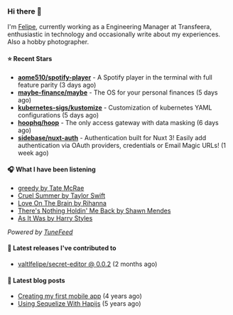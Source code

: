 ### Hi there 👋

I'm [Felipe](https://felipevm.com), currently working as a Engineering Manager at Transfeera, enthusiastic in technology and occasionally write about my experiences. Also a hobby photographer.

#### ⭐ Recent Stars
- **[aome510/spotify-player](https://github.com/aome510/spotify-player)** - A Spotify player in the terminal with full feature parity (3 days ago)
- **[maybe-finance/maybe](https://github.com/maybe-finance/maybe)** - The OS for your personal finances (5 days ago)
- **[kubernetes-sigs/kustomize](https://github.com/kubernetes-sigs/kustomize)** - Customization of kubernetes YAML configurations (5 days ago)
- **[hoophq/hoop](https://github.com/hoophq/hoop)** - The only access gateway with data masking (6 days ago)
- **[sidebase/nuxt-auth](https://github.com/sidebase/nuxt-auth)** - Authentication built for Nuxt 3! Easily add authentication via OAuth providers, credentials or Email Magic URLs! (1 week ago)

#### 🎧 What I have been listening
- [greedy by Tate McRae](https://open.spotify.com/track/3rUGC1vUpkDG9CZFHMur1t)
- [Cruel Summer by Taylor Swift](https://open.spotify.com/track/1BxfuPKGuaTgP7aM0Bbdwr)
- [Love On The Brain by Rihanna](https://open.spotify.com/track/5oO3drDxtziYU2H1X23ZIp)
- [There&#39;s Nothing Holdin&#39; Me Back by Shawn Mendes](https://open.spotify.com/track/7JJmb5XwzOO8jgpou264Ml)
- [As It Was by Harry Styles](https://open.spotify.com/track/4Dvkj6JhhA12EX05fT7y2e)

_Powered by [TuneFeed](https://tunefeed.app?ref=valtlfelipe-gh-profile)_ 

#### 🚀 Latest releases I've contributed to


- [valtlfelipe/secret-editor @ 0.0.2](https://github.com/valtlfelipe/secret-editor/releases/tag/0.0.2) (2 months ago)

#### 📄 Latest blog posts
- [Creating my first mobile app](https://felipevm.com/posts/creating-my-first-mobile-app/) (4 years ago)
- [Using Sequelize With Hapijs](https://felipevm.com/posts/using-sequelize-with-hapijs/) (5 years ago)
